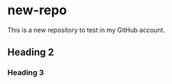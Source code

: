 new-repo
========

This is a new repository to test in my GitHub account.

## Heading 2

### Heading 3
